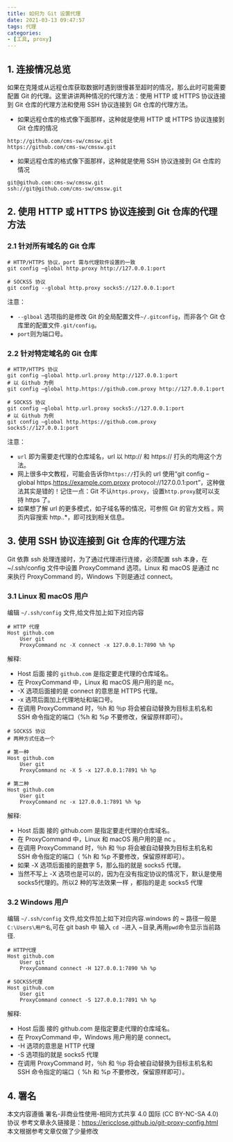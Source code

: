 ```yaml
---
title: 如何为 Git 设置代理
date: 2021-03-13 09:47:57
tags: 代理
categories: 
- [工具, proxy]
---
```


## 1. 连接情况总览

如果在克隆或从远程仓库获取数据时遇到很慢甚至超时的情况，那么此时可能需要配置 Git 的代理。这里讲讲两种情况的代理方法：使用 HTTP 或 HTTPS 协议连接到 Git 仓库的代理方法和使用 SSH 协议连接到 Git 仓库的代理方法。
<!--more-->
- 如果远程仓库的格式像下面那样，这种就是使用 HTTP 或 HTTPS 协议连接到 Git 仓库的情况
```
http://github.com/cms-sw/cmssw.git
https://github.com/cms-sw/cmssw.git
```

- 如果远程仓库的格式像下面那样，这种就是使用 SSH 协议连接到 Git 仓库的情况
```
git@github.com:cms-sw/cmssw.git
ssh://git@github.com/cms-sw/cmssw.git
```

## 2. 使用 HTTP 或 HTTPS 协议连接到 Git 仓库的代理方法
### 2.1 针对所有域名的 Git 仓库
```
# HTTP/HTTPS 协议，port 需与代理软件设置的一致
git config –global http.proxy http://127.0.0.1:port

# SOCKS5 协议
git config --global http.proxy socks5://127.0.0.1:port
```
注意：
- `--glboal` 选项指的是修改 Git 的全局配置文件`~/.gitconfig`，而非各个 Git 仓库里的配置文件`.git/config`。
- `port`则为端口号。

### 2.2 针对特定域名的 Git 仓库
```
# HTTP/HTTPS 协议
git config –global http.url.proxy http://127.0.0.1:port
# 以 Github 为例
git config –global http.https://github.com.proxy http://127.0.0.1:port

# SOCKS5 协议
git config –global http.url.proxy socks5://127.0.0.1:port
# 以 Github 为例
git config –global http.https://github.com.proxy socks5://127.0.0.1:port
```
注意：
- `url` 即为需要走代理的仓库域名，url 以 http:// 和 https:// 打头的均用这个方法。
- 网上很多中文教程，可能会告诉你`https://`打头的 url 使用“git config –global https.https://example.com.proxy protocol://127.0.0.1:port”，这种做法其实是错的！记住一点：Git 不认`https.proxy`，设置`http.proxy`就可以支持 https 了。
- 如果想了解 url 的更多模式，如子域名等的情况，可参照 Git 的官方文档 。网页内容搜索 http.<url>.*，即可找到相关信息。

## 3. 使用 SSH 协议连接到 Git 仓库的代理方法
Git 依靠 ssh 处理连接时，为了通过代理进行连接，必须配置 ssh 本身，在 ~/.ssh/config 文件中设置 ProxyCommand 选项。Linux 和 macOS 是通过 nc 来执行 ProxyCommand 的，Windows 下则是通过 connect。

### 3.1 Linux 和 macOS 用户
编辑 `~/.ssh/config` 文件,给文件加上如下对应内容
```
# HTTP 代理
Host github.com
    User git
    ProxyCommand nc -X connect -x 127.0.0.1:7890 %h %p
```
解释:
- Host 后面 接的 `github.com` 是指定要走代理的仓库域名。
- 在 ProxyCommand 中，Linux 和 macOS 用户用的是 nc。
- -X 选项后面接的是 connect 的意思是 HTTPS 代理。
- -x 选项后面加上代理地址和端口号。
- 在调用 ProxyCommand 时，％h 和 ％p 将会被自动替换为目标主机名和 SSH 命令指定的端口（%h 和 %p 不要修改，保留原样即可）。

```
# SOCKS5 协议
# 两种方式任选一个

# 第一种
Host github.com
    User git
    ProxyCommand nc -X 5 -x 127.0.0.1:7891 %h %p
    
# 第二种
Host github.com
    User git
    ProxyCommand nc -x 127.0.0.1:7891 %h %p
```
解释:
- Host 后面 接的 github.com 是指定要走代理的仓库域名。
- 在 ProxyCommand 中，Linux 和 macOS 用户用的是 nc 。
- 在调用 ProxyCommand 时，％h 和 ％p 将会被自动替换为目标主机名和 SSH 命令指定的端口（ %h 和 %p 不要修改，保留原样即可）。
- 如果 -X 选项后面接的是数字 5，那么指的就是 socks5 代理。
- 当然不写上 -X 选项也是可以的，因为在没有指定协议的情况下，默认是使用socks5代理的。所以2 种的写法效果一样 ，都指的是走 socks5 代理

###  3.2 Windows 用户
编辑 `~/.ssh/config` 文件,给文件加上如下对应内容.windows 的 ~ 路径一般是`C:\Users\用户名`,可在 git bash 中 输入 `cd ~`进入 ~目录,再用`pwd`命令显示当前路径.
```
# HTTP代理
Host github.com
    User git
    ProxyCommand connect -H 127.0.0.1:7890 %h %p
    
# SOCKS5代理
Host github.com
    User git
    ProxyCommand connect -S 127.0.0.1:7891 %h %p
```
解释:
- Host 后面 接的 github.com 是指定要走代理的仓库域名。
- 在 ProxyCommand 中，Windows 用户用的是 connect。
- -H 选项的意思是 HTTP 代理
- -S 选项指的就是 socks5 代理
- 在调用 ProxyCommand 时，％h 和 ％p 将会被自动替换为目标主机名和 SSH 命令指定的端口（ %h 和 %p 不要修改，保留原样即可）。

## 4. 署名
本文内容遵循 署名-非商业性使用-相同方式共享 4.0 国际 (CC BY-NC-SA 4.0) 协议
参考文章永久链接是：https://ericclose.github.io/git-proxy-config.html
本文根据参考文章仅做了少量修改
